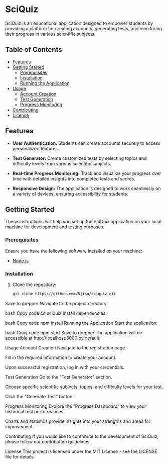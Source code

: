 # SciQuiz

SciQuiz is an educational application designed to empower students by providing a platform for creating accounts, generating tests, and monitoring their progress in various scientific subjects.

## Table of Contents

- [Features](#features)
- [Getting Started](#getting-started)
  - [Prerequisites](#prerequisites)
  - [Installation](#installation)
  - [Running the Application](#running-the-application)
- [Usage](#usage)
  - [Account Creation](#account-creation)
  - [Test Generation](#test-generation)
  - [Progress Monitoring](#progress-monitoring)
- [Contributing](#contributing)
- [License](#license)

## Features

- **User Authentication:** Students can create accounts securely to access personalized features.

- **Test Generator:** Create customized tests by selecting topics and difficulty levels from various scientific subjects.

- **Real-time Progress Monitoring:** Track and visualize your progress over time with detailed insights into completed tests and scores.

- **Responsive Design:** The application is designed to work seamlessly on a variety of devices, ensuring accessibility for students.

## Getting Started

These instructions will help you set up the SciQuiz application on your local machine for development and testing purposes.

### Prerequisites

Ensure you have the following software installed on your machine:

- [Node.js](https://nodejs.org/)

### Installation

1. Clone the repository:

   ```bash
   git clone https://github.com/Djisu/sciquiz.git
Save to grepper
Navigate to the project directory:

bash
Copy code
cd sciquiz
Install dependencies:

bash
Copy code
npm install
Running the Application
Start the application:

bash
Copy code
npm start
Save to grepper
The application will be accessible at http://localhost:3000 by default.

Usage
Account Creation
Navigate to the registration page.

Fill in the required information to create your account.

Upon successful registration, log in with your credentials.

Test Generation
Go to the "Test Generator" section.

Choose specific scientific subjects, topics, and difficulty levels for your test.

Click the "Generate Test" button.

Progress Monitoring
Explore the "Progress Dashboard" to view your historical test performances.

Charts and statistics provide insights into your strengths and areas for improvement.

Contributing
If you would like to contribute to the development of SciQuiz, please follow our contribution guidelines.

License
This project is licensed under the MIT License - see the LICENSE file for details.



